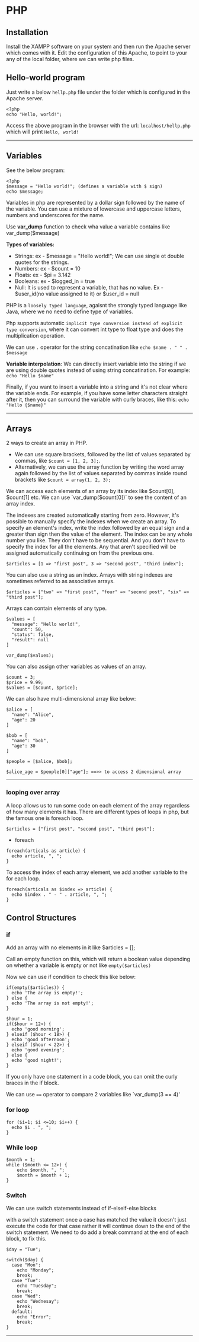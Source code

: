 # PHP

## Installation
Install the XAMPP software on your system and then run the Apache server which comes with it.
Edit the configuration of this Apache, to point to your any of the local folder, where we can write php files.

## Hello-world program
Just write a below `hellp.php` file under the folder which is configured in the Apache server.

```
<?php
echo "Hello, world!";
```
Access the above program in the browser with the url: `localhost/hellp.php` which will print `Hello, world!`

--- 

## Variables
See the below program:
```
<?php
$message = "Hello world!"; (defines a variable with $ sign)
echo $message;
```
Variables in php are represented by a dollar sign followed by the name of the variable. You can use a mixture of lowercase and uppercase letters, numbers and underscores for the name.

Use **var_dump** function to check wha value a variable contains like var_dump($message)

**Types of variables:**
- Strings: ex - $message = "Hello world!";  We can use single ot double quotes for the strings.
- Numbers: ex - $count = 10
- Floats: ex - $pi = 3.142
- Booleans: ex - $logged_in = true
- Null: It is used to represent a variable, that has no value. Ex - $user_id(no value assigned to it) or $user_id = null

PHP is a `loosely typed language`, agaisnt the strongly typed language like Java, where we no need to define type of variables. 

Php supports automatic `implicit type conversion instead of explicit type conversion`, where it can convert int type to float type and does the multiplication operation.

We can use `.` operator for the string concatination like `echo $name . " " . $message`

**Variable interpolation**: We can directly insert variable into the string if we are using double quotes instead of using string concatination. For example: `echo "Hello $name"`

Finally, if you want to insert a variable into a string and it's not clear where the variable ends. For example, if you have some letter characters straight after it, then you can surround the variable with curly braces, like this: `echo "Hello {$name}"`

---

## Arrays
2 ways to create an array in PHP. 
- We can use square brackets, followed by the list of values separated by commas, like `$count = [1, 2, 3];`.
- Alternatively, we can use the array function by writing the word array again followed by the list of values separated by commas inside round brackets like `$count = array(1, 2, 3);`

We can access each elements of an array by its index like $count[0], $count[1] etc. We can use        `var_dump($count[0])` to see the content of an array index.


The indexes are created automatically starting from zero. However, it's possible to manually specify the indexes when we create an array. To specify an element's index, write the index followed by an equal sign
and a greater than sign then the value of the element. The index can be any whole number you like. They don't have to be sequential. And you don't have to specify the index for all the elements. Any that aren't specified will be assigned automatically continuing on from the previous one.
```
$articles = [1 => "first post", 3 => "second post", "third index"];
```
You can also use a string as an index. Arrays with string indexes are sometimes referred to as associative arrays.
```
$articles = ["two" => "first post", "four" => "second post", "six" => "third post"];
```

Arrays can contain elements of any type.
```
$values = [
  "message": "Hello world!",
  "count": 50,
  "status": false,
  "result": null
]

var_dump($values);
```

You can also assign other variables as values of an array.
```
$count = 3;
$price = 9.99;
$values = [$count, $price];
```

We can also have multi-dimensional array like below:
```
$alice = [
  "name": "Alice",
  "age": 20
]

$bob = [
  "name": "bob",
  "age": 30
]

$people = [$alice, $bob];

$alice_age = $people[0]["age"]; ==>> to access 2 dimensional array
```
---

### looping over array
A loop allows us to run some code on each element of the array regardless of how many elements it has.
There are different types of loops in php, but the famous one is foreach loop.
```
$articles = ["first post", "second post", "third post"];
```
- foreach
```
foreach(articals as article) {
  echo article, ", ";
}
```

To access the index of each array element, we add another variable to the for each loop. 
```
foreach(articals as $index => article) {
  echo $index . " - " . article, ", ";
}
```

## Control Structures

### if

Add an array with no elements in it like $articles = [];

Call an empty function on this, which will return a boolean value depending on whether a variable is empty or not like `empty($articles)`

Now we can use if condition to check this like below:
```
if(empty($articles)) {
  echo 'The array is empty!';
} else {
  echo 'The array is not empty!';
}
```

```
$hour = 1;
if($hour < 12>) {
  echo 'good morning';
} elseif ($hour < 18>) {
  echo 'good afternoon';
} elseif ($hour < 22>) {
  echo 'good evening';
} else {
  echo 'good night!';
}

```

If you only have one statement in a code block, you can omit the curly braces in the if block.

We can use `==` operator to compare 2 variables like `var_dump(3 == 4)'

### for loop
```
for ($i=1; $i <=10; $i++) {
  echo $i . ", ";
}
```

### While loop
```
$month = 1;
while ($month <= 12>) {
    echo $month, ", ";
    $month = $month + 1;
}
```

### Switch
We can use switch statements instead of if-elseif-else blocks

with a switch statement once a case has matched the value it doesn't just execute the code for that case
rather it will continue down to the end of the switch statement. We need to do add a break command at the end of each block, to fix this.

```
$day = "Tue";

switch($day) {
  case "Mon":
    echo "Monday";
    break;
  case "Tue":
    echo "Tuesday";  
    break;
  case "Wed":
    echo "Wednesay";
    break;
  default:
    echo "Error";
    break;
}
```

---
